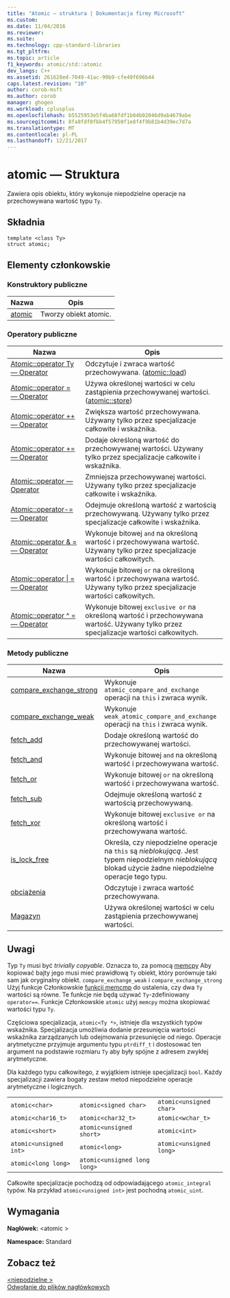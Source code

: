 ```yaml
---
title: "Atomic — struktura | Dokumentacja firmy Microsoft"
ms.custom: 
ms.date: 11/04/2016
ms.reviewer: 
ms.suite: 
ms.technology: cpp-standard-libraries
ms.tgt_pltfrm: 
ms.topic: article
f1_keywords: atomic/std::atomic
dev_langs: C++
ms.assetid: 261628ed-7049-41ac-99b9-cfe49f696b44
caps.latest.revision: "10"
author: corob-msft
ms.author: corob
manager: ghogen
ms.workload: cplusplus
ms.openlocfilehash: b5525953e5f4ba68fdf1b84b02046d9ab4679abe
ms.sourcegitcommit: 8fa8fdf0fbb4f57950f1e8f4f9b81b4d39ec7d7a
ms.translationtype: MT
ms.contentlocale: pl-PL
ms.lasthandoff: 12/21/2017
---
```

# <a name="atomic-structure"></a>atomic — Struktura
Zawiera opis obiektu, który wykonuje niepodzielne operacje na przechowywana wartość typu `Ty`.  
  
## <a name="syntax"></a>Składnia  
  
```
template <class Ty>
struct atomic;
```  
  
## <a name="members"></a>Elementy członkowskie  
  
### <a name="public-constructors"></a>Konstruktory publiczne  
  
|Nazwa|Opis|  
|----------|-----------------|  
|[atomic](http://msdn.microsoft.com/Library/a538c43f-4d48-4308-ae1b-bab1839bccb8)|Tworzy obiekt atomic.|  
  
### <a name="public-operators"></a>Operatory publiczne  
  
|Nazwa|Opis|  
|----------|-----------------|  
|[Atomic::operator Ty — Operator](http://msdn.microsoft.com/Library/a366c700-c7a0-4bcb-8eb4-4b57dfaea065)|Odczytuje i zwraca wartość przechowywana. ([atomic::load](http://msdn.microsoft.com/Library/05212726-cf8a-46fe-83d2-c16ac2abb7d1))|  
|[Atomic::operator = — Operator](http://msdn.microsoft.com/Library/fe161d57-47ae-4bad-92bf-ce32ac8d5953)|Używa określonej wartości w celu zastąpienia przechowywanej wartości. ([atomic::store](http://msdn.microsoft.com/Library/84759413-d664-47ef-a1f3-a73c5a62007b))|  
|[Atomic::operator ++ — Operator](http://msdn.microsoft.com/Library/492959e9-1ea8-4e02-a031-82b1b92e91a0)|Zwiększa wartość przechowywana. Używany tylko przez specjalizacje całkowite i wskaźnika.|  
|[Atomic::operator += — Operator](http://msdn.microsoft.com/Library/9ec97aa2-c9d7-436b-943d-2989eb2617dd)|Dodaje określoną wartość do przechowywanej wartości. Używany tylko przez specjalizacje całkowite i wskaźnika.|  
|[Atomic::operator — Operator](http://msdn.microsoft.com/Library/ad7c1ea7-1f6d-4a54-bf26-07630f749864)|Zmniejsza przechowywanej wartości. Używany tylko przez specjalizacje całkowite i wskaźnika.|  
|[Atomic::operator-= — Operator](http://msdn.microsoft.com/Library/902d0d9f-88fd-4500-aa2d-1e50f443e77c)|Odejmuje określoną wartość z wartością przechowywaną. Używany tylko przez specjalizacje całkowite i wskaźnika.|  
|[Atomic::operator & = — Operator](http://msdn.microsoft.com/Library/90e730ac-12e1-4abb-98f5-4eadd6861a89)|Wykonuje bitowej `and` na określoną wartość i przechowywana wartość. Używany tylko przez specjalizacje wartości całkowitych.|  
|[Atomic::operator &#124; = — Operator](http://msdn.microsoft.com/Library/f105eacc-31a6-4906-abba-f1cf013599b2)|Wykonuje bitowej `or` na określoną wartość i przechowywana wartość. Używany tylko przez specjalizacje wartości całkowitych.|  
|[Atomic::operator ^ = — Operator](http://msdn.microsoft.com/Library/f2a4da9d-67e8-4249-9161-9998e72a33c2)|Wykonuje bitowej `exclusive or` na określoną wartość i przechowywana wartość. Używany tylko przez specjalizacje wartości całkowitych.|  
  
### <a name="public-methods"></a>Metody publiczne  
  
|Nazwa|Opis|  
|----------|-----------------|  
|[compare_exchange_strong](http://msdn.microsoft.com/Library/47bbf894-b28c-4ece-959e-67b3863cf4ed)|Wykonuje `atomic_compare_and_exchange` operacji na `this` i zwraca wynik.|  
|[compare_exchange_weak](http://msdn.microsoft.com/Library/e15e421a-f7a3-4272-993a-f487d2242e4f)|Wykonuje `weak_atomic_compare_and_exchange` operacji na `this` i zwraca wynik.|  
|[fetch_add](http://msdn.microsoft.com/Library/c68b91f2-6e8a-4ffa-8991-6bb6d466e1f3)|Dodaje określoną wartość do przechowywanej wartości.|  
|[fetch_and](http://msdn.microsoft.com/Library/a9c83001-b72c-4085-9640-f63f866714b9)|Wykonuje bitowej `and` na określoną wartość i przechowywana wartość.|  
|[fetch_or](http://msdn.microsoft.com/Library/4c532f7f-80c5-432a-b34b-48feacab8dca)|Wykonuje bitowej `or` na określoną wartość i przechowywana wartość.|  
|[fetch_sub](http://msdn.microsoft.com/Library/8cc80d4b-0942-45a3-9db8-bbf339a903e4)|Odejmuje określoną wartość z wartością przechowywaną.|  
|[fetch_xor](http://msdn.microsoft.com/Library/92bbaff8-ee29-4a1e-aee4-d9d405285bfe)|Wykonuje bitowej `exclusive or` na określoną wartość i przechowywana wartość.|  
|[is_lock_free](http://msdn.microsoft.com/Library/b99d5130-cdda-40a2-b14c-152b13a8ba45)|Określa, czy niepodzielne operacje na `this` są *nieblokującą*. Jest typem niepodzielnym *nieblokującą* blokad użycie żadne niepodzielne operacje tego typu.|  
|[obciążenia](http://msdn.microsoft.com/Library/05212726-cf8a-46fe-83d2-c16ac2abb7d1)|Odczytuje i zwraca wartość przechowywana.|  
|[Magazyn](http://msdn.microsoft.com/Library/84759413-d664-47ef-a1f3-a73c5a62007b)|Używa określonej wartości w celu zastąpienia przechowywanej wartości.|  
  
## <a name="remarks"></a>Uwagi  
 Typ `Ty` musi być *trivially copyable*. Oznacza to, za pomocą [memcpy](../c-runtime-library/reference/memcpy-wmemcpy.md) Aby kopiować bajty jego musi mieć prawidłową `Ty` obiekt, który porównuje taki sam jak oryginalny obiekt. `compare_exchange_weak` i `compare_exchange_strong` Użyj funkcje Członkowskie [funkcji memcmp](../c-runtime-library/reference/memcmp-wmemcmp.md) do ustalenia, czy dwa `Ty` wartości są równe. Te funkcje nie będą używać `Ty`-zdefiniowany `operator==`. Funkcje Członkowskie `atomic` użyj `memcpy` można skopiować wartości typu `Ty`.  
  
 Częściowa specjalizacja, `atomic<Ty *>`, istnieje dla wszystkich typów wskaźnika. Specjalizacja umożliwia dodanie przesunięcia wartości wskaźnika zarządzanych lub odejmowania przesunięcie od niego. Operacje arytmetyczne przyjmuje argumentu typu `ptrdiff_t` i dostosować ten argument na podstawie rozmiaru `Ty` aby były spójne z adresem zwykłej arytmetyczne.  
  
 Dla każdego typu całkowitego, z wyjątkiem istnieje specjalizacji `bool`. Każdy specjalizacji zawiera bogaty zestaw metod niepodzielne operacje arytmetyczne i logicznych.  
  
||||  
|-|-|-|  
|`atomic<char>`|`atomic<signed char>`|`atomic<unsigned char>`|  
|`atomic<char16_t>`|`atomic<char32_t>`|`atomic<wchar_t>`|  
|`atomic<short>`|`atomic<unsigned short>`|`atomic<int>`|  
|`atomic<unsigned int>`|`atomic<long>`|`atomic<unsigned long>`|  
|`atomic<long long>`|`atomic<unsigned long long>`|  
  
 Całkowite specjalizacje pochodzą od odpowiadającego `atomic_integral` typów. Na przykład `atomic<unsigned int>` jest pochodną `atomic_uint`.  
  
## <a name="requirements"></a>Wymagania  
 **Nagłówek:** \<atomic >  
  
 **Namespace:** Standard  
  
## <a name="see-also"></a>Zobacz też  
 [\<niepodzielne >](../standard-library/atomic.md)   
 [Odwołanie do plików nagłówkowych](../standard-library/cpp-standard-library-header-files.md)




